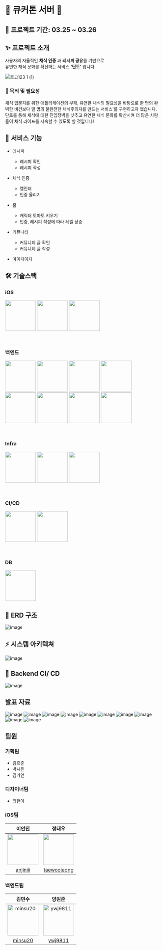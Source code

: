 # 🍅 큐커톤 서버 🍅
## 📆 프로젝트 기간: 03.25 ~ 03.26
## ✨ 프로젝트 소개
사용자의 자율적인 **채식 인증** 과 **레시피 공유**를 기반으로 <br/>
유연한 채식 문화를 확산하는 서비스 **'단토'** 입니다.

![로고123 1 (1)](https://user-images.githubusercontent.com/86006389/227743594-a6e76cc0-2f26-42de-8fa8-33c97d4b273e.png)

### 🎈 목적 및 필요성
채식 입문자를 위한 애플리케이션의 부재, 유연한 채식의 필요성을 바탕으로 한 명의 완벽한 비건보다 열 명의 불완전한 채식주의자를 만드는 서비스'를 구현하고자 했습니다. 
단토를 통해 채식에 대한 진입장벽을 낮추고 유연한 채식 문화를 확산시켜 더 많은 사람들이 채식 라이프를 지속할 수 있도록 할 것입니다!

## 📌 서비스 기능
- 레시피
  - 레시피 확인
  - 레시피 작성
  
- 채식 인증
  - 캘린터
  - 인증 올리기

- 홈
  - 캐릭터 토마토 키우기
  - 인증, 레시피 작성에 따라 레벨 상승

- 커뮤니티
  - 커뮤니티 글 확인
  - 커뮤니티 글 작성

- 마이페이지


## 🛠 기술스택
### iOS    
<img src="https://user-images.githubusercontent.com/86006389/227744129-f2813b6b-9125-40f4-8892-077df8d39a74.png" width="100" height="100"> <img src="https://user-images.githubusercontent.com/86006389/227744210-7046f7a1-553f-4829-8c19-feff8151b4bf.png" width="100" height="100"> <img src="https://user-images.githubusercontent.com/86006389/227744648-1291d5c2-0a45-4228-a1ea-0e3565901f84.png" width="100" height="100">

<br/>

### 백엔드
<img src="https://user-images.githubusercontent.com/86006389/227744379-202b608c-b7ba-45ed-825d-53b992c7f2e7.png" width="100" height="100"> <img src="https://user-images.githubusercontent.com/86006389/227744403-0d7eacd3-880b-4bf7-985a-dda34dd14119.png" height="100" width="100"> <img src="https://user-images.githubusercontent.com/86006389/227744453-3f44d2ba-8c6f-4bb2-9eb4-d6f38afe596e.png" width="100" height="100"> <img src="https://user-images.githubusercontent.com/86006389/227744490-f90765ee-069e-4228-87f6-4e5548429e9a.png" width="100" height="100"> <img src="https://user-images.githubusercontent.com/86006389/227744585-097ef33a-1080-4b66-9c0e-d595e1386450.png" width="100" height="100"> <img src="https://user-images.githubusercontent.com/86006389/227744453-3f44d2ba-8c6f-4bb2-9eb4-d6f38afe596e.png" width="100" height="100"> <img src="https://user-images.githubusercontent.com/86006389/227744671-8d6ba503-90a6-4d8b-a7dc-569159f87ba8.png" width="100" height="100"> <img src="https://user-images.githubusercontent.com/86006389/227744693-0099651d-92fd-4afd-9170-ed63292d9848.png" width="100" height="100">

<br/>

### Infra
<img src="https://user-images.githubusercontent.com/86006389/227744726-719cf471-f311-425b-b60b-45cb1be92b58.png" width="100" height="100"> <img src="https://user-images.githubusercontent.com/86006389/227744738-162c909e-112e-4ea7-98fa-96c02a3d7152.png" width="100" height="100"> <img src="https://user-images.githubusercontent.com/86006389/227744887-e1915ab4-d789-4067-9723-38bf90cbb928.png" height="100">

<br/>

### CI/CD
<img src="https://user-images.githubusercontent.com/86006389/227744800-61be1fe2-fab4-4a71-8c65-0296f67546a9.png" width="100" height="100"> <img src="https://user-images.githubusercontent.com/86006389/227744820-0bec1ec8-1c7f-49c0-92c1-cd7594fa0f2c.png" width="100" height="100">

<br/>

### DB
<img src="https://user-images.githubusercontent.com/86006389/227744846-fc67abe6-6799-4540-a1d7-6c748830977f.png" height="100">

## 📃 ERD 구조
![image](https://user-images.githubusercontent.com/86006389/227745008-94d94901-4ca4-4f79-ad75-53bafa26ec1b.png)


## ⚡️ 시스템 아키텍쳐
![image](https://user-images.githubusercontent.com/86006389/227745642-cfe9a46a-b08a-4015-80b4-651b3f0138f3.png)


## 🚙 Backend CI/ CD
![image](https://user-images.githubusercontent.com/86006389/227745679-904dc6e0-3600-4c4a-9064-b459f23fad99.png)

## 발표 자료
![image](https://user-images.githubusercontent.com/86006389/228095865-6cea5e2a-fd00-43af-bff3-aaedf485a177.png)
![image](https://user-images.githubusercontent.com/86006389/228095916-40a5fc32-1ca6-4163-853c-2bc612d48aa0.png)
![image](https://user-images.githubusercontent.com/86006389/228095931-9868c662-6391-4b0b-bf7b-220b21108c79.png)
![image](https://user-images.githubusercontent.com/86006389/228095945-1ac15376-0b6b-4253-be55-f1255d126a5a.png)
![image](https://user-images.githubusercontent.com/86006389/228095957-15dcab74-c624-476b-ab15-7fd104bcd244.png)
![image](https://user-images.githubusercontent.com/86006389/228095970-de5c2878-c985-46b0-9649-bb1f86fed716.png)
![image](https://user-images.githubusercontent.com/86006389/228095978-e1c79201-f1e3-4531-8060-e473e9dbdc5b.png)
![image](https://user-images.githubusercontent.com/86006389/228095995-cc166994-8acb-4eae-bf4f-10fa81760bd5.png)
![image](https://user-images.githubusercontent.com/86006389/228096007-5f7943f8-5fa0-4465-b17a-861dfaaf66d6.png)
![image](https://user-images.githubusercontent.com/86006389/228096019-edb02e2f-d6f8-4d62-bd2c-87e2e7822298.png)

## 팀원

### 기획팀
- 김효준
- 박시은
- 김가연

### 디자이너팀
- 최현아

### iOS팀
|이안진|정태우|
|:-:|:---:|
|<img src="https://user-images.githubusercontent.com/86006389/227494696-227a5c47-3d6a-4719-9d82-6b2468cb9cad.png" width="100" height="100">|<img src="https://user-images.githubusercontent.com/86006389/228582292-a6624b4e-cd23-4e05-8030-dc37170c65e7.png" width="100" height="100">|
|[anjiniii](https://github.com/anjiniii)|[taewoojeong](https://github.com/taewoojeong)|


### 백엔드팀
|김민수|양원준|
|:-:|:---:|
|<img src="https://avatars.githubusercontent.com/u/86006389?v=4" alt="minsu20" width="100" height="100">|<img src="https://user-images.githubusercontent.com/86006389/228581379-53774e97-4e98-4f37-a228-3b6ce633989f.png" alt=ywj9811 height="100">|
|[minsu20](https://github.com/minsu20)|[ywj9811](https://github.com/ywj9811)|


